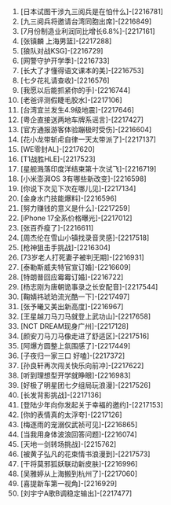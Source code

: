 
1. [日本试图干涉九三阅兵是在怕什么]-[2216781]
1. [九三阅兵将邀请台湾同胞出席]-[2216849]
1. [7月份制造业利润同比增长6.8%]-[2217161]
1. [张镇麟 上海男篮]-[2217288]
1. [狼队对战KSG]-[2216729]
1. [网警守护开学季]-[2216733]
1. [长大了才懂得语文课本的美]-[2216753]
1. [七夕花礼请查收]-[2216576]
1. [我愿以后能抓紧你的手]-[2216744]
1. [老爸评测假睫毛胶水]-[2217106]
1. [台湾宜兰发生4.9级地震]-[2217646]
1. [粤企直接送两地车牌系谣言]-[2217427]
1. [官方通报游客体验蹦极时受伤]-[2216604]
1. [花小龙带斩虍自律一天太带派了]-[2217137]
1. [WE零封AL]-[2217620]
1. [T1战胜HLE]-[2217523]
1. [星舰溅落印度洋结束第十次试飞]-[2216719]
1. [小米澎湃OS 3有哪些新改变]-[2216598]
1. [你说下次见下次在哪儿见]-[2217134]
1. [金身水门技能爆料]-[2216596]
1. [努力赚钱的意义是什么]-[2217259]
1. [iPhone 17全系价格曝光]-[2217012]
1. [张百乔瘦了]-[2216611]
1. [周杰伦在雪山小镇找录音灵感]-[2217518]
1. [枪神狙击手挑战]-[2216304]
1. [73岁老人打死妻子被判无期]-[2216931]
1. [泰勒斯威夫特官宣订婚]-[2216609]
1. [特朗普回应霉霉订婚]-[2216722]
1. [杨志刚为唐朝诡事录之长安配音]-[2217544]
1. [鞠婧祎琥珀流光酷一下]-[2217497]
1. [张予曦又美出新高度]-[2216967]
1. [王星越刀马刀马就登上武功山]-[2217658]
1. [NCT DREAM现身广州]-[2217128]
1. [颜安刀马刀马像走进了舒适区]-[2217516]
1. [阿爆方圆整上氛围感了]-[2217449]
1. [子夜归一家三口 好嗑]-[2217372]
1. [孙良轩再次闯关快乐向前冲]-[2217622]
1. [听到理想型开学就睁眼]-[2216983]
1. [好极了明星团七夕组局玩浪漫]-[2217526]
1. [长发背影挑战]-[2217136]
1. [登陆少年向你发起关于幸福的邀约]-[2217153]
1. [你的表情真的太浮夸]-[2217126]
1. [梅逐雨的宠溺仅武祯可见]-[2216865]
1. [当我用身体波浪回答问题]-[2216074]
1. [天地一剑转场挑战]-[2215762]
1. [被黄子弘凡的花束情书浪漫到]-[2217573]
1. [干将莫邪狐妖联动新皮肤]-[2216996]
1. [吴雅婷从上海搬到杭州了]-[2217060]
1. [喜提新车第一视角]-[2216929]
1. [刘宇宁A歌B调稳定输出]-[2217477]